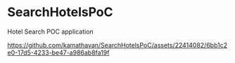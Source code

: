 # SearchHotelsPoC
Hotel Search POC application



https://github.com/kamathavan/SearchHotelsPoC/assets/22414082/6bb1c2e0-17d5-4233-be47-a986ab8fa19f

